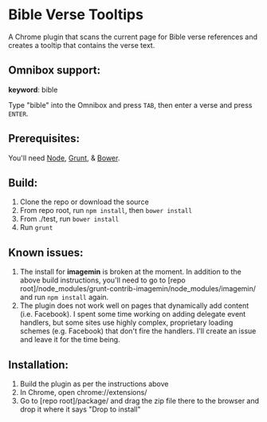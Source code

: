 Bible Verse Tooltips
==========
A Chrome plugin that scans the current page for Bible verse references and creates a tooltip that contains the verse text.

Omnibox support:
--------------
**keyword**: bible

Type "bible" into the Omnibox and press `TAB`, then enter a verse and press `ENTER`.

Prerequisites:
--------------

You'll need [Node](http://nodejs.org/), [Grunt](http://gruntjs.com/), & [Bower](http://bower.io/).

Build:
-------------

 1. Clone the repo or download the source
 2. From repo root, run `npm install`, then `bower install`
 3. From ./test, run `bower install`
 4. Run `grunt`

Known issues:
-------------

 1. The install for **imagemin** is broken at the moment.  In addition to the above build instructions, you'll need to go to [repo root]/node_modules/grunt-contrib-imagemin/node_modules/imagemin/ and run `npm install` again.
 2. The plugin does not work well on pages that dynamically add content (i.e. Facebook).  I spent some time working on adding delegate event handlers, but some sites use highly complex, proprietary loading schemes (e.g. Facebook) that don't fire the handlers.  I'll create an issue and leave it for the time being.

Installation:
-------------

 1. Build the plugin as per the instructions above
 2. In Chrome, open chrome://extensions/
 3. Go to [repo root]/package/ and drag the zip file there to the browser and drop it where it says "Drop to install"

